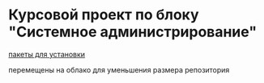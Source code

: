 # Курсовой проект по блоку "Системное администрирование"

[пакеты для установки](https://cloud.mail.ru/public/uJCK/JsN5G4Ee3)

 перемещены на облако для уменьшения размера репозитория
